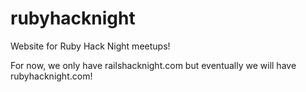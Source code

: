 # rubyhacknight
Website for Ruby Hack Night meetups!

For now, we only have railshacknight.com but eventually we will have rubyhacknight.com!

